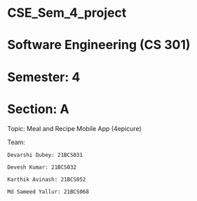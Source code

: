 # CSE_Sem_4_project
# Software Engineering (CS 301)
# Semester: 4
# Section: A

Topic: Meal and Recipe Mobile App (4epicure)

Team:

    Devarshi Dubey: 21BCS031
    
    Devesh Kumar: 21BCS032
    
    Karthik Avinash: 21BCS052
    
    Md Sameed Yallur: 21BCS068
